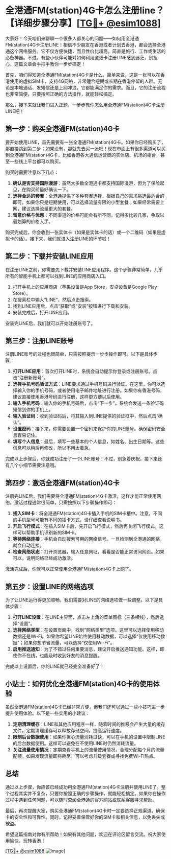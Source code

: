 # 全港通FM(station)4G卡怎么注册line？【详细步骤分享】[[TG💪+ @esim1088](https://t.me/s/esim1088)]

大家好！今天咱们来聊聊一个很多人都关心的问题——如何用全港通FM(station)4G卡注册LINE！相信不少朋友在香港或者计划去香港，都会选择全港通这个网络服务。它不仅方便快捷，而且性价比超高，简直是旅行、工作或生活的必备神器。不过，有些小伙伴可能对如何利用这张卡注册LINE感到迷茫，别担心，这篇文章会手把手教你一步步搞定！

首先，咱们得知道全港通FM(station)4G卡是什么。简单来说，这是一张可以在香港使用的虚拟SIM卡，支持4G网络，非常适合短期或长期在香港停留的人群。无论是本地通话、发短信还是上网冲浪，它都能满足你的需求。而且，它的注册流程也非常简便，只要按照正确的方法操作，就能轻松搞定。

那么，接下来就让我们进入正题，一步步教你怎么用全港通FM(station)4G卡注册LINE吧！

## 第一步：购买全港通FM(station)4G卡

要开始使用LINE，首先需要有一张全港通FM(station)4G卡。如果你已经购买了，那直接跳到第二步；如果没有，那就先去买一张吧！现在市面上有很多渠道可以买到全港通FM(station)4G卡，比如香港各大通信运营商的实体店、机场的柜台，甚至一些线上平台都可以购买。

购买时需要注意以下几点：

1. **确认是否支持国际漫游**：虽然大多数全港通卡都支持国际漫游，但为了保险起见，在购买前最好确认一下。
2. **选择合适的套餐**：全港通提供了多种套餐选择，根据自己的需求挑选最适合的即可。如果你只是短期使用，可以选择流量有限的小型套餐；如果经常需要上网，建议选择流量更大的套餐。
3. **留意价格与优惠**：不同渠道的价格可能会有所不同，记得多比较几家，争取以最划算的价格入手。

购买完成后，你会收到一张实体卡（如果是实体卡的话）或一个二维码（如果是虚拟卡的话）。接下来，我们就进入注册LINE的环节啦！

## 第二步：下载并安装LINE应用

在注册LINE之前，你需要先下载并安装LINE应用程序。这个步骤非常简单，几乎所有的智能手机上都可以找到LINE的应用商店入口。

1. 打开手机上的应用商店（苹果设备是App Store，安卓设备是Google Play Store）。
2. 在搜索栏中输入“LINE”，然后点击搜索。
3. 找到LINE应用后，点击“获取”或“安装”按钮进行下载和安装。
4. 安装完成后，打开LINE应用。

安装完LINE后，我们就可以开始注册账号了。

## 第三步：注册LINE账号

注册LINE账号的过程也很简单，只需按照提示一步步操作即可。以下是具体步骤：

1. **打开LINE应用**：首次打开LINE时，系统会自动提示你登录或注册账号。点击“注册新账号”。
2. **选择手机号码验证方式**：LINE要求通过手机号码进行验证。在这里，你可以选择输入你的手机号码，或者使用电子邮件地址进行注册。如果你有香港号码，建议直接使用香港号码进行注册，这样更方便以后使用。
3. **输入手机号码**：输入你的手机号码后，点击“下一步”。系统会发送一条验证码短信到你的手机上。
4. **输入验证码**：收到验证码后，将其输入到LINE提供的验证框中，然后点击“确认”。
5. **设置密码**：接下来，你需要设置一个密码来保护你的LINE账号。确保密码安全且容易记住。
6. **填写个人信息**：最后，填写一些基本的个人信息，如姓名、出生日期等。这些信息可以稍后再修改，所以不用太着急。

完成以上步骤后，你就成功注册了一个LINE账号！不过，别急着庆祝，接下来还有几个小细节需要注意哦。

## 第四步：激活全港通FM(station)4G卡

注册完LINE后，我们需要将全港通FM(station)4G卡激活，这样才能正常使用网络。激活过程通常很简单，只需按照以下步骤操作即可：

1. **插入SIM卡**：将全港通FM(station)4G卡插入手机的SIM卡槽中。注意，不同的手机型号可能有不同的插卡方式，请仔细查看说明书。
2. **开启飞行模式**：在插入SIM卡后，先开启飞行模式，然后再关闭飞行模式。这样可以帮助手机识别新的SIM卡。
3. **等待网络连接**：手机会自动搜索可用的网络信号。一旦检测到全港通的网络，就会自动连接。
4. **检查网络状态**：打开浏览器，输入任意网址，看看是否能正常访问网页。如果可以，说明网络已经成功激活。

激活完成后，你就可以正常使用全港通FM(station)4G卡上网了。

## 第五步：设置LINE的网络选项

为了让LINE运行得更加顺畅，我们需要对LINE的网络选项做一些调整。以下是具体步骤：

1. **打开LINE设置**：在LINE主界面，点击左上角的菜单图标（三条横线），然后选择“设置”。
2. **选择网络类型**：在设置页面中，找到“网络类型”选项。这里可以选择使用移动数据还是Wi-Fi。如果你希望LINE始终使用移动数据，可以选择“仅使用移动数据”；如果你想节省流量，可以选择“仅使用Wi-Fi”。
3. **启用推送通知**：为了不错过任何重要消息，建议开启推送通知功能。这样，即使你不在线，也能及时收到好友的消息提醒。

完成以上设置后，你的LINE就已经完全准备好了！

## 小贴士：如何优化全港通FM(station)4G卡的使用体验

虽然全港通FM(station)4G卡已经非常方便，但我们还可以通过一些小技巧进一步提升使用体验。以下是一些实用的小建议：

1. **定期清理缓存**：LINE和其他应用程序一样，随着时间的推移会产生大量的缓存文件。定期清理缓存可以释放存储空间，提高运行速度。
2. **限制后台数据使用**：如果你担心流量消耗过快，可以在手机的设置中限制LINE的后台数据使用。这样可以避免在不使用LINE时仍然消耗流量。
3. **关注流量使用情况**：定期查看手机上的流量使用情况，合理分配每个月的流量配额。如果发现流量即将耗尽，可以考虑升级套餐或寻找免费Wi-Fi热点。

## 总结

通过以上步骤，你应该已经成功用全港通FM(station)4G卡注册并使用LINE了。整个过程其实并不复杂，只要你按照正确的步骤操作，就能轻松搞定。如果你在操作过程中遇到任何问题，可以随时查阅全港通的官方网站或联系客服寻求帮助。

最后，再次提醒大家，购买全港通FM(station)4G卡时一定要选择正规渠道，确保卡的安全性和可靠性。同时，记得妥善保管好你的SIM卡和相关信息，以免丢失或被盗。

希望这篇指南对你有所帮助！如果有其他问题，欢迎在评论区留言交流。祝大家使用愉快，玩转香港！

[[TG💪+ @esim1088](https://t.me/s/esim1088) ![Image](https://i.postimg.cc/4NQfJmqS/Snipaste-2025-05-13-00-14-12.png)]